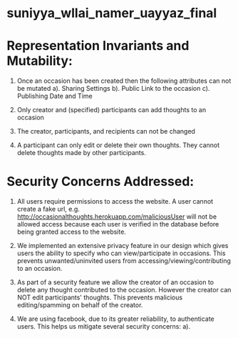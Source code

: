 suniyya_wllai_namer_uayyaz_final
================================

Representation Invariants and Mutability:
=========================================

1. Once an occasion has been created then the following attributes can not be mutated
	a). Sharing Settings 
	b). Public Link to the occasion 
	c). Publishing Date and Time

2. Only creator and (specified) participants can add thoughts to an occasion

3. The creator, participants, and recipients can not be changed 

4. A participant can only edit or delete their own thoughts. They cannot delete thoughts made by other participants.


Security Concerns Addressed:
============================

1. All users require permissions to access the website. A user cannot create a fake url, e.g. http://occasionalthoughts.herokuapp.com/maliciousUser will not be allowed access because each user is verified in the database before being granted access to the website. 

2. We implemented an extensive privacy feature in our design which gives users the ability to specify who can view/participate in occasions. This prevents unwanted/uninvited users from accessing/viewing/contributing to an occasion. 

3. As part of a security feature we allow the creator of an occasion to delete any thought contributed to the occasion. However the creator can NOT edit participants' thoughts. This prevents malicious editing/spamming on behalf of the creator. 

4. We are using facebook, due to its greater reliability, to authenticate users. This helps us mitigate several security concerns:
		a). 



